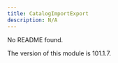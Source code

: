 ```yaml
---
title: CatalogImportExport
description: N/A
---
```


No README found.

<InlineAlert slots="text" />
The version of this module is 101.1.7.
